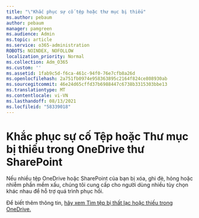 ```yaml
---
title: "\"Khắc phục sự cố tệp hoặc thư mục bị thiếu"
ms.author: pebaum
author: pebaum
manager: pamgreen
ms.audience: Admin
ms.topic: article
ms.service: o365-administration
ROBOTS: NOINDEX, NOFOLLOW
localization_priority: Normal
ms.collection: Adm_O365
ms.custom: ''
ms.assetid: 1fab9c5d-f6ca-461c-94f0-76e7cfb8a26d
ms.openlocfilehash: 2a751fb0974e958363895c2164f824ce808930ab
ms.sourcegitcommit: 46e24d65cffd37b6988447c6738b3315303bbe13
ms.translationtype: MT
ms.contentlocale: vi-VN
ms.lasthandoff: 08/13/2021
ms.locfileid: "58339018"
---
```

# <a name="troubleshooting-missing-files-or-folders-in-onedrive-or-sharepoint"></a>Khắc phục sự cố Tệp hoặc Thư mục bị thiếu trong OneDrive thư SharePoint

Nếu nhiều tệp OneDrive hoặc SharePoint của bạn bị xóa, ghi đè, hỏng hoặc nhiễm phần mềm xấu, chúng tôi cung cấp cho người dùng nhiều tùy chọn khác nhau để hỗ trợ quá trình phục hồi.

Để biết thêm thông tin, [hãy xem Tìm tệp bị thất lạc hoặc thiếu trong OneDrive.](https://go.microsoft.com/fwlink/?linkid=2110768)